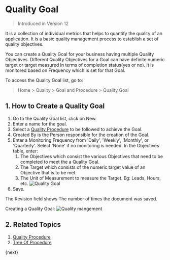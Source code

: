 <!-- add-breadcrumbs -->
# Quality Goal

> Introduced in Version 12

It is a collection of individual metrics that helps to quantify the quality of an application. It is a basic quality management process to establish a set of quality objectives.

You can create a Quality Goal for your business having multiple Quality Objectives. Different Quality Objectives for a Goal can have definite numeric target or target measured in terms of completion status(yes or no). It is monitored based on Frequency which is set for that Goal.

To access the Quality Goal list, go to:
> Home > Quality > Goal and Procedure > Quality Goal

## 1. How to Create a Quality Goal

1. Go to the Quality Goal list, click on New.
1. Enter a name for the goal.
1. Select a [Quality Procedure](/docs/user/manual/en/quality-management/quality_procedure) to be followed to achieve the Goal.
1. Created By is the Person responsible for the creation of the Goal.
1. Enter a Monitoring Frequency from 'Daily', 'Weekly', 'Monthly', or 'Quarterly'. Select 'None' if no monitoring is needed.
In the Objectives table, enter:
    1. The Objectives which consist the various Objectives that need to be completed to meet the a Quality Goal.
    1. The Target which consists of the numeric target value of an Objective that is to be met.
    1. The Unit of Measurement to measure the Target. Eg: Leads, Hours, etc.
    ![Quality Goal](/docs/assets/img/quality-management/quality-goal.png)
1. Save.

The Revision field shows The number of times the document was saved.

Creating a Quality Goal:
<img class="screenshot" alt="Quality mangement" src="{{docs_base_url}}/assets/img/quality-management/goal.gif">

## 2. Related Topics
1. [Quality Procedure](/docs/user/manual/en/quality-management/quality_procedure)
1. [Tree Of Procedure](/docs/user/manual/en/quality-management/tree_of_procedure)


{next}
